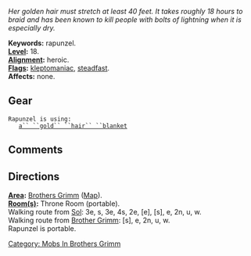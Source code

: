 *Her golden hair must stretch at least 40 feet. It takes roughly 18
hours to braid and has been known to kill people with bolts of lightning
when it is especially dry.*

**Keywords:** rapunzel.  
**[Level](Level "wikilink"):** 18.  
**[Alignment](Alignment "wikilink"):** heroic.  
**[Flags](:Category:_Mob_Types "wikilink"):**
[kleptomaniac](Thieving_Mobs "wikilink"),
[steadfast](Sentinel_Mobs "wikilink").  
**Affects:** none.  

## Gear

`Rapunzel is using:`  
<worn about body>`   `[`a`` ``gold`` ``hair`` ``blanket`](Gold_Hair_Blanket "wikilink")

## Comments

## Directions

**[Area](:Category:_Areas "wikilink"):** [Brothers
Grimm](:Category:_Brothers_Grimm "wikilink")
([Map](Brothers_Grimm_Map "wikilink")).  
**[Room(s)](:Category:_Rooms "wikilink"):** Throne Room (portable).  
Walking route from [Sol](Sol "wikilink"): 3e, s, 3e, 4s, 2e, \[e\],
\[s\], e, 2n, u, w.  
Walking route from [Brother Grimm](Brother_Grimm "wikilink"): \[s\], e,
2n, u, w.  
Rapunzel is portable.  

[Category: Mobs In Brothers
Grimm](Category:_Mobs_In_Brothers_Grimm "wikilink")
